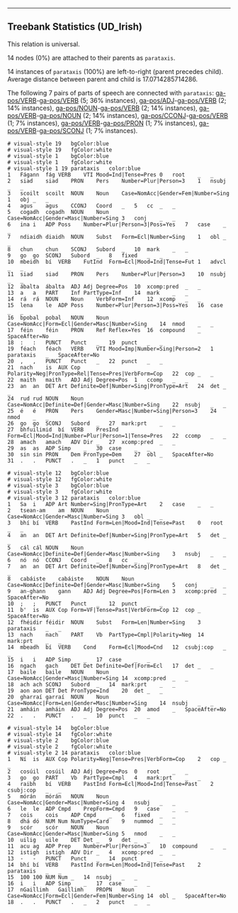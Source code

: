 

--------------------------------------------------------------------------------

## Treebank Statistics (UD_Irish)

This relation is universal.

14 nodes (0%) are attached to their parents as `parataxis`.

14 instances of `parataxis` (100%) are left-to-right (parent precedes child).
Average distance between parent and child is 17.0714285714286.

The following 7 pairs of parts of speech are connected with `parataxis`: [ga-pos/VERB]()-[ga-pos/VERB]() (5; 36% instances), [ga-pos/ADJ]()-[ga-pos/VERB]() (2; 14% instances), [ga-pos/NOUN]()-[ga-pos/VERB]() (2; 14% instances), [ga-pos/VERB]()-[ga-pos/NOUN]() (2; 14% instances), [ga-pos/CCONJ]()-[ga-pos/VERB]() (1; 7% instances), [ga-pos/VERB]()-[ga-pos/PRON]() (1; 7% instances), [ga-pos/VERB]()-[ga-pos/SCONJ]() (1; 7% instances).


~~~ conllu
# visual-style 19	bgColor:blue
# visual-style 19	fgColor:white
# visual-style 1	bgColor:blue
# visual-style 1	fgColor:white
# visual-style 1 19 parataxis	color:blue
1	Fágann	fág	VERB	VTI	Mood=Ind|Tense=Pres	0	root	_	_
2	siad	siad	PRON	Pers	Number=Plur|Person=3	1	nsubj	_	_
3	scoilt	scoilt	NOUN	Noun	Case=NomAcc|Gender=Fem|Number=Sing	1	obj	_	_
4	agus	agus	CCONJ	Coord	_	5	cc	_	_
5	cogadh	cogadh	NOUN	Noun	Case=NomAcc|Gender=Masc|Number=Sing	3	conj	_	_
6	ina	i	ADP	Poss	Number=Plur|Person=3|Poss=Yes	7	case	_	_
7	ndiaidh	diaidh	NOUN	Subst	Form=Ecl|Number=Sing	1	obl	_	_
8	chun	chun	SCONJ	Subord	_	10	mark	_	_
9	go	go	SCONJ	Subord	_	8	fixed	_	_
10	mbeidh	bí	VERB	FutInd	Form=Ecl|Mood=Ind|Tense=Fut	1	advcl	_	_
11	siad	siad	PRON	Pers	Number=Plur|Person=3	10	nsubj	_	_
12	ábalta	ábalta	ADJ	Adj	Degree=Pos	10	xcomp:pred	_	_
13	a	a	PART	Inf	PartType=Inf	14	mark	_	_
14	rá	rá	NOUN	Noun	VerbForm=Inf	12	xcomp	_	_
15	lena	le	ADP	Poss	Number=Plur|Person=3|Poss=Yes	16	case	_	_
16	bpobal	pobal	NOUN	Noun	Case=NomAcc|Form=Ecl|Gender=Masc|Number=Sing	14	nmod	_	_
17	féin	féin	PRON	Ref	Reflex=Yes	16	compound	_	SpaceAfter=No
18	:	:	PUNCT	Punct	_	19	punct	_	_
19	féach	féach	VERB	VTI	Mood=Imp|Number=Sing|Person=2	1	parataxis	_	SpaceAfter=No
20	,	,	PUNCT	Punct	_	22	punct	_	_
21	nach	is	AUX	Cop	Polarity=Neg|PronType=Rel|Tense=Pres|VerbForm=Cop	22	cop	_	_
22	maith	maith	ADJ	Adj	Degree=Pos	1	ccomp	_	_
23	an	an	DET	Art	Definite=Def|Number=Sing|PronType=Art	24	det	_	_
24	rud	rud	NOUN	Noun	Case=NomAcc|Definite=Def|Gender=Masc|Number=Sing	22	nsubj	_	_
25	é	é	PRON	Pers	Gender=Masc|Number=Sing|Person=3	24	nmod	_	_
26	go	go	SCONJ	Subord	_	27	mark:prt	_	_
27	bhfuilimid	bí	VERB	PresInd	Form=Ecl|Mood=Ind|Number=Plur|Person=1|Tense=Pres	22	ccomp	_	_
28	amach	amach	ADV	Dir	_	27	xcomp:pred	_	_
29	as	as	ADP	Simp	_	30	case	_	_
30	sin	sin	PRON	Dem	PronType=Dem	27	obl	_	SpaceAfter=No
31	.	.	PUNCT	.	_	1	punct	_	_

~~~


~~~ conllu
# visual-style 12	bgColor:blue
# visual-style 12	fgColor:white
# visual-style 3	bgColor:blue
# visual-style 3	fgColor:white
# visual-style 3 12 parataxis	color:blue
1	Sa	i	ADP	Art	Number=Sing|PronType=Art	2	case	_	_
2	tsean-am	am	NOUN	Noun	Case=NomAcc|Gender=Masc|Number=Sing	3	obl	_	_
3	bhí	bí	VERB	PastInd	Form=Len|Mood=Ind|Tense=Past	0	root	_	_
4	an	an	DET	Art	Definite=Def|Number=Sing|PronType=Art	5	det	_	_
5	cál	cál	NOUN	Noun	Case=NomAcc|Definite=Def|Gender=Masc|Number=Sing	3	nsubj	_	_
6	nó	nó	CCONJ	Coord	_	8	cc	_	_
7	an	an	DET	Art	Definite=Def|Number=Sing|PronType=Art	8	det	_	_
8	cabáiste	cabáiste	NOUN	Noun	Case=NomAcc|Definite=Def|Gender=Masc|Number=Sing	5	conj	_	_
9	an-ghann	gann	ADJ	Adj	Degree=Pos|Form=Len	3	xcomp:pred	_	SpaceAfter=No
10	;	;	PUNCT	Punct	_	12	punct	_	_
11	b'	is	AUX	Cop	Form=VF|Tense=Past|VerbForm=Cop	12	cop	_	SpaceAfter=No
12	fhéidir	féidir	NOUN	Subst	Form=Len|Number=Sing	3	parataxis	_	_
13	nach	nach	PART	Vb	PartType=Cmpl|Polarity=Neg	14	mark:prt	_	_
14	mbeadh	bí	VERB	Cond	Form=Ecl|Mood=Cnd	12	csubj:cop	_	_
15	i	i	ADP	Simp	_	17	case	_	_
16	ngach	gach	DET	Det	Definite=Def|Form=Ecl	17	det	_	_
17	baile	baile	NOUN	Noun	Case=NomAcc|Gender=Masc|Number=Sing	14	xcomp:pred	_	_
18	ach	ach	SCONJ	Subord	_	14	mark:prt	_	_
19	aon	aon	DET	Det	PronType=Ind	20	det	_	_
20	gharraí	garraí	NOUN	Noun	Case=NomAcc|Form=Len|Gender=Masc|Number=Sing	14	nsubj	_	_
21	amháin	amháin	ADJ	Adj	Degree=Pos	20	amod	_	SpaceAfter=No
22	.	.	PUNCT	.	_	10	punct	_	_

~~~


~~~ conllu
# visual-style 14	bgColor:blue
# visual-style 14	fgColor:white
# visual-style 2	bgColor:blue
# visual-style 2	fgColor:white
# visual-style 2 14 parataxis	color:blue
1	Ní	is	AUX	Cop	Polarity=Neg|Tense=Pres|VerbForm=Cop	2	cop	_	_
2	cosúil	cosúil	ADJ	Adj	Degree=Pos	0	root	_	_
3	go	go	PART	Vb	PartType=Cmpl	4	mark:prt	_	_
4	raibh	bí	VERB	PastInd	Form=Ecl|Mood=Ind|Tense=Past	2	csubj:cop	_	_
5	mórán	mórán	NOUN	Noun	Case=NomAcc|Gender=Masc|Number=Sing	4	nsubj	_	_
6	le	le	ADP	Cmpd	PrepForm=Cmpd	9	case	_	_
7	cois	cois	ADP	Cmpd	_	6	fixed	_	_
8	dhá	dó	NUM	Num	NumType=Card	9	nummod	_	_
9	scór	scór	NOUN	Noun	Case=NomAcc|Gender=Masc|Number=Sing	5	nmod	_	_
10	uilig	uile	DET	Det	_	9	det	_	_
11	acu	ag	ADP	Prep	Number=Plur|Person=3	10	compound	_	_
12	istigh	istigh	ADV	Dir	_	4	xcomp:pred	_	_
13	-	-	PUNCT	Punct	_	14	punct	_	_
14	bhí	bí	VERB	PastInd	Form=Len|Mood=Ind|Tense=Past	2	parataxis	_	_
15	100	100	NUM	Num	_	14	nsubj	_	_
16	i	i	ADP	Simp	_	17	case	_	_
17	nGaillimh	Gaillimh	PROPN	Noun	Case=NomAcc|Form=Ecl|Gender=Fem|Number=Sing	14	obl	_	SpaceAfter=No
18	.	.	PUNCT	.	_	2	punct	_	_

~~~


